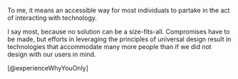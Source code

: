 To me, it means an accessible way for most individuals to partake in the act of interacting with technology.

I say most, because no solution can be a size-fits-all. Compromises have to be made, but efforts in leveraging the principles of universal design result in technologies that accommodate many more people than if we did not design with our users in mind.

[@experienceWhyYouOnly]